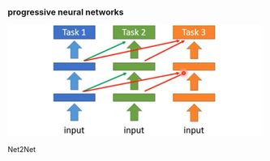 ### progressive neural networks

![image-20230403201112191](./imags/image-20230403201112191.png)



Net2Net

